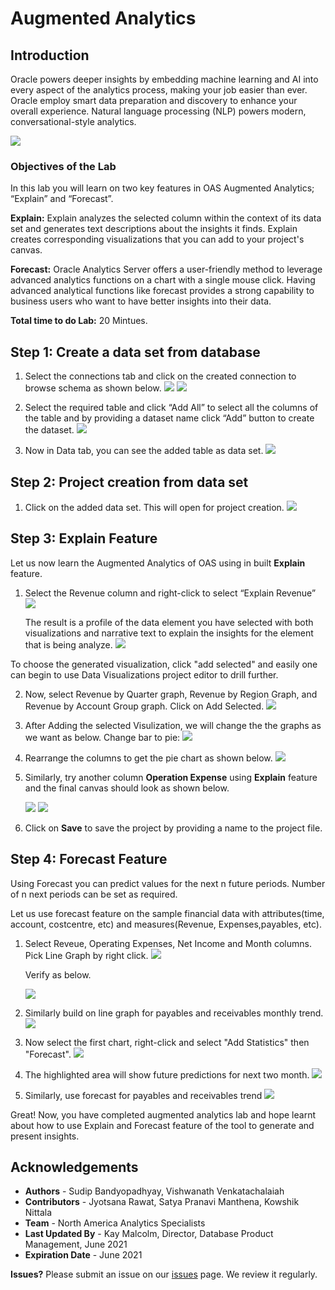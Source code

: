 # Augmented Analytics #

## Introduction ##

Oracle powers deeper insights by embedding machine learning and AI into every aspect of the analytics process, making your job easier than ever. Oracle employ smart data preparation and discovery to enhance your overall experience. Natural language processing (NLP) powers modern, conversational-style analytics.

![](./images/augmentedanalytics.png " ")

### Objectives of the Lab
In this lab you will learn on two key features in OAS Augmented Analytics; “Explain” and “Forecast”.

**Explain:** Explain analyzes the selected column within the context of its data set and generates text descriptions about the insights it finds. Explain creates corresponding visualizations that you can add to your project's canvas.

**Forecast:** Oracle Analytics Server offers a user-friendly method to leverage advanced analytics functions on a chart with a single mouse click. Having advanced analytical functions like forecast provides a strong capability to business users who want to have better insights into their data. 

**Total time to do Lab:** 20 Mintues.

## Step 1: Create a data set from database

1. Select the connections tab and click on the created connection to browse schema as shown below.
![](./images/aa4.png " ")
![](./images/aa5.png " ")

2. Select the required table and click “Add All” to select all the columns of the table and by providing a dataset name click “Add” button to create the dataset.
![](./images/aa6.png " ")

3. Now in Data tab, you can see the added table as data set.
![](./images/aa7.png " ")

## Step 2: Project creation from data set

1. Click on the added data set.  This will open for project creation.
![](./images/aa7.png " ")

## Step 3: Explain Feature

Let us now learn the Augmented Analytics of OAS using in built **Explain** feature.

1. Select the Revenue column and right-click to select “Explain Revenue”
![](./images/aa8.png " ")

    The result is a profile of the data element you have selected with both visualizations and narrative text to explain the insights for the element that is being analyze.
    ![](./images/aa9.png " ")

To choose the generated visualization, click "add selected" and easily one can begin to use Data Visualizations project editor to drill further. 

2. Now, select Revenue by Quarter graph, Revenue by Region Graph, and Revenue by Account Group graph. Click on Add Selected.
![](./images/aa10.png " ")

3. After Adding the selected Visulization, we will change the the graphs as we want as below.
    Change bar to pie:
![](./images/aa11.png " ")
4. Rearrange the columns to get the pie chart as shown below.
![](./images/aa12.png " ")

5. Similarly, try another column **Operation Expense** using **Explain** feature and the final canvas should look as shown below.

    ![](./images/aa13.png " ")
    ![](./images/aa14.png " ")

6. Click on **Save** to save the project by providing a name to the project file.

## Step 4: Forecast Feature

Using Forecast you can predict values for the next n future periods. Number of n next periods can be set as required. 

Let us use forecast feature on the sample financial data with attributes(time, account, costcentre, etc) and measures(Revenue, Expenses,payables, etc).

1. Select Reveue, Operating Expenses, Net Income and Month columns. Pick Line Graph by right click.
![](./images/aa15.png " ")

    Verify as below.

    ![](./images/aa16.png " ")

2. Similarly build on line graph for payables and receivables monthly trend.
![](./images/aa17.png " ")

3. Now select the first chart, right-click and select "Add Statistics" then "Forecast".
![](./images/aa18.png " ")
4. The highlighted area will show future predictions for next two month.
![](./images/aa19.png " ")

5. Similarly, use forecast for payables and receivables trend
![](./images/aa20.png " ")

Great! Now, you have completed augmented analytics lab and hope learnt about how to use Explain and Forecast feature of the tool to generate and present insights.

## Acknowledgements

- **Authors** - Sudip Bandyopadhyay, Vishwanath Venkatachalaiah
- **Contributors** - Jyotsana Rawat, Satya Pranavi Manthena, Kowshik Nittala
- **Team** - North America Analytics Specialists
- **Last Updated By** - Kay Malcolm, Director, Database Product Management, June 2021
- **Expiration Date** - June 2021

**Issues?**
Please submit an issue on our [issues](https://github.com/oracle/learning-library/issues) page. We review it regularly.
